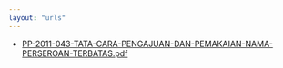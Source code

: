 ```yaml
---
layout: "urls"
---
```

* [PP-2011-043-TATA-CARA-PENGAJUAN-DAN-PEMAKAIAN-NAMA-PERSEROAN-TERBATAS.pdf](PP-2011-043-TATA-CARA-PENGAJUAN-DAN-PEMAKAIAN-NAMA-PERSEROAN-TERBATAS.pdf)
